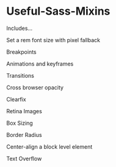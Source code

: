 Useful-Sass-Mixins
==================

Includes...

Set a rem font size with pixel fallback

Breakpoints

Animations and keyframes

Transitions

Cross browser opacity

Clearfix

Retina Images

Box Sizing

Border Radius

Center-align a block level element

Text Overflow
